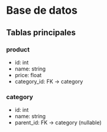 # Base de datos

## Tablas principales

### product
- id: int
- name: string
- price: float
- category_id: FK → category

### category
- id: int
- name: string
- parent_id: FK → category (nullable)

